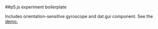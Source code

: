 ##p5.js experiment boilerplate

Includes orientation-sensitive gyroscope and dat.gui component.
See the [demo.](http://ekrivoruchko.com/p5-boilerplate/)
